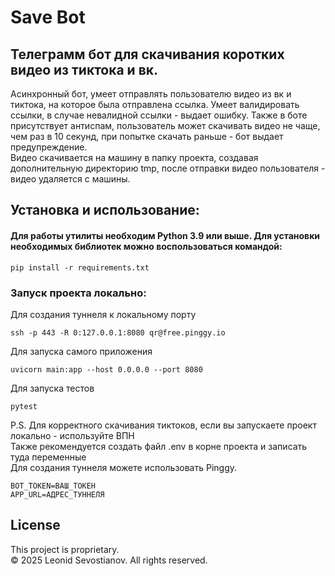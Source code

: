 # Save Bot
## Телеграмм бот для скачивания коротких видео из тиктока и вк.  
Асинхронный бот, умеет отправлять пользователю видео из вк и тиктока,
на которое была отправлена ссылка. Умеет валидировать ссылки, в случае
невалидной ссылки - выдает ошибку. Также в боте присутствует антиспам,
пользователь может скачивать видео не чаще, чем раз в 10 секунд, при
попытке скачать раньше - бот выдает предупреждение.  
Видео скачивается на машину в папку проекта, создавая дополнительную
директорию tmp, после отправки видео пользователя - видео удаляется 
с машины.




## Установка и использование:
#### Для работы утилиты необходим Python 3.9 или выше. Для установки необходимых библиотек можно воспользоваться командой:
    pip install -r requirements.txt
### Запуск проекта локально:
Для создания туннеля к локальному порту

    ssh -p 443 -R 0:127.0.0.1:8080 qr@free.pinggy.io

Для запуска самого приложения

    uvicorn main:app --host 0.0.0.0 --port 8080

Для запуска тестов

    pytest

P.S. Для корректного скачивания тиктоков, если вы запускаете проект
локально - используйте ВПН  
Также рекомендуется создать файл .env в корне проекта и записать туда
переменные  
Для создания туннеля можете использовать Pinggy.
    
    BOT_TOKEN=ВАШ_ТОКЕН
    APP_URL=АДРЕС_ТУННЕЛЯ

## License

This project is proprietary.  
© 2025 Leonid Sevostianov. All rights reserved.